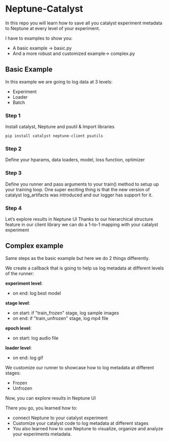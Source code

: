 # Neptune-Catalyst


In this repo you will learn how to save all you catalyst experiment metadata to Neptune at every level of your experiment.

I have to examples to show you:
 - A basic example -> basic.py
 - And a more robust and customized example-> complex.py


## Basic Example

In this example we are going to log data at 3 levels:
  - Experiment 
  - Loader 
  - Batch
  
### Step 1

Install catalyst, Neptune and psutil & Import libraries 

`pip install catalyst neptune-client psutils`

### Step 2 
Define your hparams, data loaders, model, loss function, optimizer 


### Step 3 
Define you runner and pass arguments to your train() method to setup up your training loop.
One super exciting thing is that the new version of catalyst log_artifacts was introduced and our logger has support for it.

### Step 4
Let’s explore results in Neptune UI
Thanks to our hierarchical structure feature in our client library we can do a 1-to-1 mapping with your catalyst experiment


## Complex example
Same steps as the basic example but here we do 2 things differently.

We create a callback that is going to help us log metadata at different levels of the runner:

**experiment level**:
 - on end: log best model

**stage level**:
 - on start: if "train_frozen" stage, log sample images
 - on end: if "train_unfrozen" stage, log mp4 file

**epoch level**:
 - on start: log audio file

**loader level**:
 - on end: log gif


We customize our runner to showcase how to log metadata at different stages:
 - Frozen
 - Unfrozen



Now, you can explore results in Neptune UI 
	
There you go, you learned how to:

 - connect Neptune to your catalyst experiment 
 - Customize your catalyst code to log metadata at different stages
 - You also learned how to use Neptune to visualize, organize and analyze your experiments metadata.
